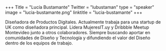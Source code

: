+++
Title = "Lucía Bustamante"
Twitter = "lubustaman"
type = "speaker"
image = "lucia-bustamante.png"
linktitle = "lucia-bustamante"
+++

Diseñadora de Productos Digitales. Actualmente trabaja para una startup de UK como diseñadora principal.
Lidera MujeresIT.uy y Dribbble Meetup Montevideo junto a otros colaboradores. Siempre buscando aportar en comunidades de Diseño y Tecnología
y difundiendo el valor del Diseño dentro de los equipos de trabajo.